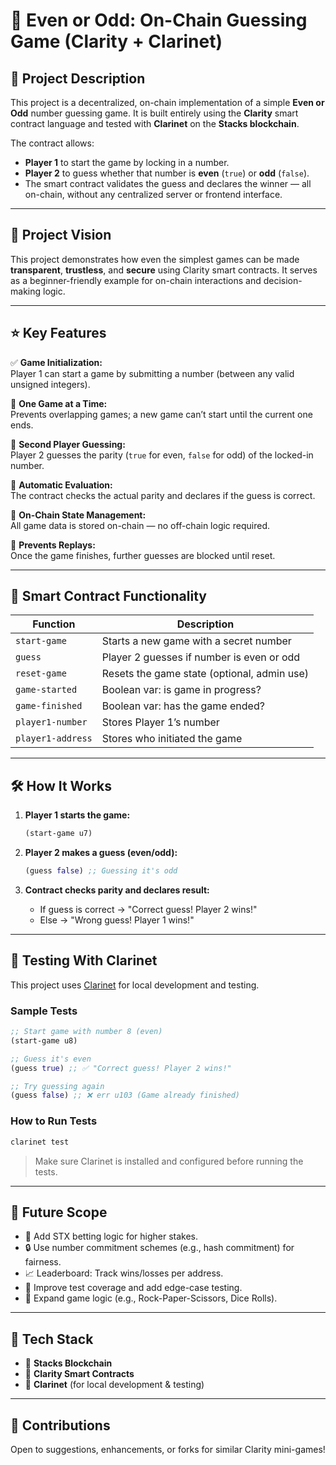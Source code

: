 # 🎲 Even or Odd: On-Chain Guessing Game (Clarity + Clarinet)

## 📜 Project Description  
This project is a decentralized, on-chain implementation of a simple **Even or Odd** number guessing game. It is built entirely using the **Clarity** smart contract language and tested with **Clarinet** on the **Stacks blockchain**.

The contract allows:
- **Player 1** to start the game by locking in a number.
- **Player 2** to guess whether that number is **even** (`true`) or **odd** (`false`).
- The smart contract validates the guess and declares the winner — all on-chain, without any centralized server or frontend interface.

---

## 🔭 Project Vision  

This project demonstrates how even the simplest games can be made **transparent**, **trustless**, and **secure** using Clarity smart contracts. It serves as a beginner-friendly example for on-chain interactions and decision-making logic.

---

## ⭐ Key Features

✅ **Game Initialization:**  
Player 1 can start a game by submitting a number (between any valid unsigned integers).  

🎯 **One Game at a Time:**  
Prevents overlapping games; a new game can’t start until the current one ends.  

👥 **Second Player Guessing:**  
Player 2 guesses the parity (`true` for even, `false` for odd) of the locked-in number.  

🧠 **Automatic Evaluation:**  
The contract checks the actual parity and declares if the guess is correct.  

🔐 **On-Chain State Management:**  
All game data is stored on-chain — no off-chain logic required.  

🚫 **Prevents Replays:**  
Once the game finishes, further guesses are blocked until reset.

---

## 📂 Smart Contract Functionality

| Function          | Description                                  |
|-------------------|----------------------------------------------|
| `start-game`      | Starts a new game with a secret number       |
| `guess`           | Player 2 guesses if number is even or odd    |
| `reset-game`      | Resets the game state (optional, admin use)  |
| `game-started`    | Boolean var: is game in progress?            |
| `game-finished`   | Boolean var: has the game ended?             |
| `player1-number`  | Stores Player 1’s number                     |
| `player1-address` | Stores who initiated the game                |

---

## 🛠 How It Works

1. **Player 1 starts the game:**
   ```clojure
   (start-game u7)
   ```

2. **Player 2 makes a guess (even/odd):**
   ```clojure
   (guess false) ;; Guessing it's odd
   ```

3. **Contract checks parity and declares result:**
   - If guess is correct → "Correct guess! Player 2 wins!"
   - Else → "Wrong guess! Player 1 wins!"

---

## 🧪 Testing With Clarinet

This project uses [Clarinet](https://github.com/hirosystems/clarinet) for local development and testing.

### Sample Tests

```clojure
;; Start game with number 8 (even)
(start-game u8)

;; Guess it's even
(guess true) ;; ✅ "Correct guess! Player 2 wins!"

;; Try guessing again
(guess false) ;; ❌ err u103 (Game already finished)
```

### How to Run Tests

```bash
clarinet test
```

> Make sure Clarinet is installed and configured before running the tests.

---

## 🚀 Future Scope

- 🧱 Add STX betting logic for higher stakes.
- 🔒 Use number commitment schemes (e.g., hash commitment) for fairness.
- 📈 Leaderboard: Track wins/losses per address.
- 🧪 Improve test coverage and add edge-case testing.
- 🧩 Expand game logic (e.g., Rock-Paper-Scissors, Dice Rolls).

---

## 📎 Tech Stack

- 💎 **Stacks Blockchain**
- 📘 **Clarity Smart Contracts**
- 🧪 **Clarinet** (for local development & testing)

---

## 🙌 Contributions

Open to suggestions, enhancements, or forks for similar Clarity mini-games!

